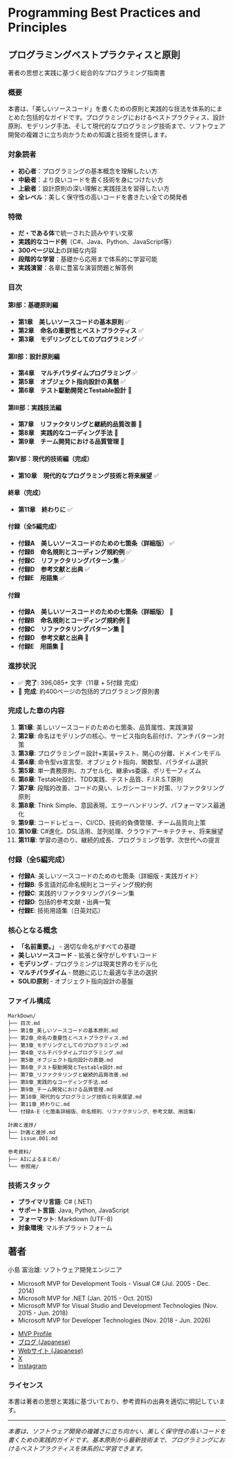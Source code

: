 # Programming Best Practices and Principles
## プログラミングベストプラクティスと原則

著者の思想と実践に基づく総合的なプログラミング指南書

### 概要

本書は、「美しいソースコード」を書くための原則と実践的な技法を体系的にまとめた包括的なガイドです。プログラミングにおけるベストプラクティス、設計原則、モデリング手法、そして現代的なプログラミング技術まで、ソフトウェア開発の複雑さに立ち向かうための知識と技術を提供します。

### 対象読者

- **初心者**：プログラミングの基本概念を理解したい方
- **中級者**：より良いコードを書く技術を身につけたい方  
- **上級者**：設計原則の深い理解と実践技法を習得したい方
- **全レベル**：美しく保守性の高いコードを書きたい全ての開発者

### 特徴

- **だ・である体**で統一された読みやすい文章
- **実践的なコード例**（C#、Java、Python、JavaScript等）
- **300ページ以上**の詳細な内容
- **段階的な学習**：基礎から応用まで体系的に学習可能
- **実践演習**：各章に豊富な演習問題と解答例

### 目次

#### 第I部：基礎原則編
- **第1章　美しいソースコードの基本原則** ✅
- **第2章　命名の重要性とベストプラクティス** ✅  
- **第3章　モデリングとしてのプログラミング** ✅

#### 第II部：設計原則編
- **第4章　マルチパラダイムプログラミング** ✅
- **第5章　オブジェクト指向設計の真髄** ✅
- **第6章　テスト駆動開発とTestable設計** 🚧

#### 第III部：実践技法編
- **第7章　リファクタリングと継続的品質改善** 🚧
- **第8章　実践的なコーディング手法** 🚧
- **第9章　チーム開発における品質管理** 🚧

#### 第IV部：現代的技術編（完成）
- **第10章　現代的なプログラミング技術と将来展望** ✅

#### 終章（完成）  
- **第11章　終わりに** ✅

#### 付録（全5編完成）
- **付録A　美しいソースコードのための七箇条（詳細版）** ✅
- **付録B　命名規則とコーディング規約例** ✅  
- **付録C　リファクタリングパターン集** ✅
- **付録D　参考文献と出典** ✅
- **付録E　用語集** ✅

#### 付録
- **付録A　美しいソースコードのための七箇条（詳細版）** 🚧
- **付録B　命名規則とコーディング規約例** 🚧
- **付録C　リファクタリングパターン集** 🚧
- **付録D　参考文献と出典** 🚧
- **付録E　用語集** 🚧

### 進捗状況

- ✅ **完了**: 396,085+ 文字（11章 + 5付録 完成）
- 🎉 **完成**: 約400ページの包括的プログラミング原則書

### 完成した章の内容

1. **第1章**: 美しいソースコードのための七箇条、品質属性、実践演習
2. **第2章**: 命名はモデリングの核心、サービス指向名前付け、アンチパターン対策
3. **第3章**: プログラミング＝設計+実装+テスト、関心の分離、ドメインモデル
4. **第4章**: 命令型vs宣言型、オブジェクト指向、関数型、パラダイム選択
5. **第5章**: 単一責務原則、カプセル化、継承vs委譲、ポリモーフィズム
6. **第6章**: Testable設計、TDD実践、テスト品質、F.I.R.S.T原則
7. **第7章**: 段階的改善、コードの臭い、レガシーコード対策、リファクタリング原則
8. **第8章**: Think Simple、意図表現、エラーハンドリング、パフォーマンス最適化
9. **第9章**: コードレビュー、CI/CD、技術的負債管理、チーム品質向上策
10. **第10章**: C#進化、DSL活用、並列処理、クラウドアーキテクチャ、将来展望
11. **第11章**: 学習の道のり、継続的成長、プログラミング哲学、次世代への提言

### 付録（全5編完成）
- **付録A**: 美しいソースコードのための七箇条（詳細版・実践ガイド）
- **付録B**: 多言語対応命名規則とコーディング規約例
- **付録C**: 実践的リファクタリングパターン集
- **付録D**: 包括的参考文献・出典一覧
- **付録E**: 技術用語集（日英対応）

### 核心となる概念

- **「名前重要。」** - 適切な命名がすべての基礎
- **美しいソースコード** - 拡張と保守がしやすいコード
- **モデリング** - プログラミングは現実世界のモデル化
- **マルチパラダイム** - 問題に応じた最適な手法の選択
- **SOLID原則** - オブジェクト指向設計の基盤

### ファイル構成

```
MarkDown/
├── 目次.md
├── 第1章_美しいソースコードの基本原則.md
├── 第2章_命名の重要性とベストプラクティス.md
├── 第3章_モデリングとしてのプログラミング.md
├── 第4章_マルチパラダイムプログラミング.md
├── 第5章_オブジェクト指向設計の真髄.md
├── 第6章_テスト駆動開発とTestable設計.md
├── 第7章_リファクタリングと継続的品質改善.md
├── 第8章_実践的なコーディング手法.md
├── 第9章_チーム開発における品質管理.md
├── 第10章_現代的なプログラミング技術と将来展望.md
├── 第11章_終わりに.md
└── 付録A-E（七箇条詳細版、命名規則、リファクタリング、参考文献、用語集）

計画と進捗/
├── 計画と進捗.md
└── issue.001.md

参考資料/
├── AIによるまとめ/
└── 参照用/
```

### 技術スタック

- **プライマリ言語**: C# (.NET)
- **サポート言語**: Java, Python, JavaScript
- **フォーマット**: Markdown (UTF-8)
- **対象環境**: マルチプラットフォーム

## 著者

小島 富治雄: ソフトウェア開発エンジニア

- Microsoft MVP for Development Tools - Visual C# (Jul. 2005 - Dec. 2014)
- Microsoft MVP for .NET (Jan. 2015 - Oct. 2015)
- Microsoft MVP for Visual Studio and Development Technologies (Nov. 2015 - Jun. 2018)
- Microsoft MVP for Developer Technologies (Nov. 2018 - Jun. 2026)
* [MVP Profile](https://mvp.microsoft.com/en-us/PublicProfile/21482)
* [ブログ (Japanese)](http://wp.shos.info)
* [Webサイト (Japanese)](http://www.shos.info)
* [X](https://x.com/Fujiwo)
* [Instagram](https://www.instagram.com/fujiwo/)

### ライセンス

本書は著者の思想と実践に基づいており、参考資料の出典を適切に明記しています。

---

*本書は、ソフトウェア開発の複雑さに立ち向かい、美しく保守性の高いコードを書くための実践的ガイドです。基本原則から最新技術まで、プログラミングにおけるベストプラクティスを体系的に学習できます。*
